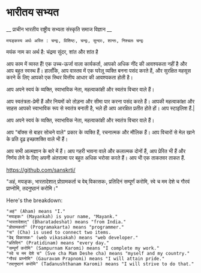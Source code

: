 # भारीतय सभ्यत 

__ प्राचीन भारतीय राष्ट्रीय सभ्यता संस्कृति समाज विज्ञान __

```sanskrit
मयङ्कस्य अर्थः अस्ति : चन्द्रः, विशिष्टः, चन्द्रः, सुन्दरः, शान्तः, निश्चलः चन्द्रः
```

मयंक नाम का अर्थ है: चंद्रमा सुंदर, शांत और शांत है

आप काम में व्यस्त हैं! एक उच्च-ऊर्जा वाला कार्यकर्ता, आपको अधिक नींद की आवश्यकता नहीं है और आप बहुत स्वस्थ हैं। हालाँकि, आप वास्तव में एक घरेलू व्यक्ति बनना पसंद करते हैं, और सुरक्षित महसूस करने के लिए आपको एक स्थिर वित्तीय आधार की आवश्यकता होती है।

आप अपने स्वयं के व्यक्ति, स्वाभाविक नेता, महत्वाकांक्षी और स्वतंत्र विचार वाले हैं।

आप स्वतंत्रता-प्रेमी हैं और नियमों को तोड़ना और सीमा पार करना पसंद करते हैं। आपकी महत्वाकांक्षा और साहस आपको स्वाभाविक रूप से स्वतंत्र बनाती है, भले ही आप आरक्षित प्रतीत होते हों। आप स्टाइलिश हैं.|

आप अपने स्वयं के व्यक्ति, स्वाभाविक नेता, महत्वाकांक्षी और स्वतंत्र विचार वाले हैं।

आप "बॉक्स से बाहर सोचने वाले" प्रकार के व्यक्ति हैं, रचनात्मक और मौलिक हैं। आप विचारों से मेल खाने के प्रति दृढ़ इच्छाशक्ति वाले भी हैं।

आप सभी आत्मज्ञान के बारे में हैं। आप गहरी भावना वाले और कलात्मक दोनों हैं, आप प्रेरित भी हैं और निर्णय लेने के लिए अपनी अंतरात्मा पर बहुत अधिक भरोसा करते हैं। आप भी एक ताकतवर ताकत हैं.

https://github.com/sanskrti/

"अहं, मयङ्कः, भारतादेशात् प्रोग्रामकर्ता च वेब् विकासकः, प्रतिदिनं सम्पूर्णं करोमि, स्वे च मम देशे च गौरवं प्राप्नोमि, तदनुष्ठानं करोमि।"

Here's the breakdown:

    "अहं" (Aham) means "I."
    "मयङ्कः" (Mayankah) is your name, "Mayank."
    "भारतादेशात्" (Bharatadeshat) means "from India."
    "प्रोग्रामकर्ता" (Programakarta) means "programmer."
    "च" (Cha) is used to connect two items.
    "वेब् विकासकः" (web vikasakah) means "web developer."
    "प्रतिदिनं" (Pratidinam) means "every day."
    "सम्पूर्णं करोमि" (Sampurnam Karomi) means "I complete my work."
    "स्वे च मम देशे च" (Sve cha Mam Deshe cha) means "myself and my country."
    "गौरवं प्राप्नोमि" (Gauravam Prapnomi) means "I will attain pride."
    "तदनुष्ठानं करोमि" (Tadanushthanam Karomi) means "I will strive to do that."
